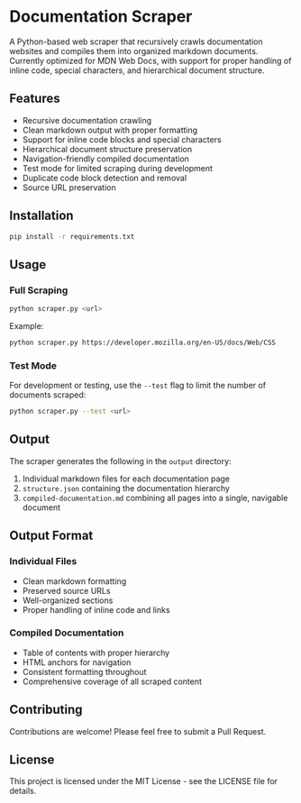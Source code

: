 # Documentation Scraper

A Python-based web scraper that recursively crawls documentation websites and compiles them into organized markdown documents. Currently optimized for MDN Web Docs, with support for proper handling of inline code, special characters, and hierarchical document structure.

## Features

- Recursive documentation crawling
- Clean markdown output with proper formatting
- Support for inline code blocks and special characters
- Hierarchical document structure preservation
- Navigation-friendly compiled documentation
- Test mode for limited scraping during development
- Duplicate code block detection and removal
- Source URL preservation

## Installation

```bash
pip install -r requirements.txt
```

## Usage

### Full Scraping
```bash
python scraper.py <url>
```

Example:
```bash
python scraper.py https://developer.mozilla.org/en-US/docs/Web/CSS
```

### Test Mode
For development or testing, use the `--test` flag to limit the number of documents scraped:
```bash
python scraper.py --test <url>
```

## Output

The scraper generates the following in the `output` directory:

1. Individual markdown files for each documentation page
2. `structure.json` containing the documentation hierarchy
3. `compiled-documentation.md` combining all pages into a single, navigable document

## Output Format

### Individual Files
- Clean markdown formatting
- Preserved source URLs
- Well-organized sections
- Proper handling of inline code and links

### Compiled Documentation
- Table of contents with proper hierarchy
- HTML anchors for navigation
- Consistent formatting throughout
- Comprehensive coverage of all scraped content

## Contributing

Contributions are welcome! Please feel free to submit a Pull Request.

## License

This project is licensed under the MIT License - see the LICENSE file for details.
